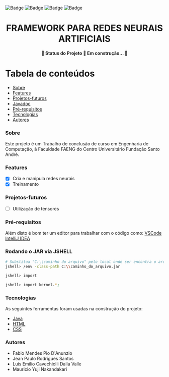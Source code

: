 ![Badge](https://img.shields.io/github/issues/StackDev-TCC/framework-neural_network)
![Badge](https://img.shields.io/github/forks/StackDev-TCC/framework-neural_network)
![Badge](https://img.shields.io/github/stars/StackDev-TCC/framework-neural_network)
![Badge](https://img.shields.io/github/license/StackDev-TCC/framework-neural_network)

<h1 align="center">FRAMEWORK PARA REDES NEURAIS ARTIFICIAIS</h1>

<h4 align="center"> 
	🚧  Status do Projeto 🚧 Em construção...  🚧
</h4>



Tabela de conteúdos
=================
<!--ts-->
   * [Sobre](#Sobre)
   * [Features](#features)
   * [Projetos-futuros](#projetos-futuros)
   * [Javadoc](https://stackdev-tcc.github.io/API/)
   * [Pré-requisitos](#pré-requisitos)
   * [Tecnologias](#tecnologias)
   * [Autores](#autores)
<!--te-->

### Sobre

Este projeto é um Trabalho de conclusão de curso em Engenharia de
Computação, à Faculdade FAENG do Centro Universitário Fundação Santo André.

### Features

- [x] Cria e manipula redes neurais
- [x] Treinamento

### Projetos-futuros

- [ ] Utilização de tensores

### Pré-requisitos

Além disto é bom ter um editor para trabalhar com o código como: 
[VSCode](https://code.visualstudio.com/)
[IntelliJ IDEA](https://www.jetbrains.com)

### Rodando o JAR via JSHELL

```bash
# Substitua "C:\\caminho do arquivo" pelo local onde ser encontra o arquivo .JAR
jshell> /env -class-path C:\\caminho_do_arquivo.jar

jshell> import

jshell> import kernel.*;

```

### Tecnologias

As seguintes ferramentas foram usadas na construção do projeto:

- [Java](https://www.java.com/)
- [HTML](https://developer.mozilla.org/en-US/docs/Web/HTML)
- [CSS](https://developer.mozilla.org/en-US/docs/Web/CSS)

### Autores

- Fabio Mendes Pio D'Anunzio
- Jean Paulo Rodrigues Santos
- Luís Emílio Cavechiolli Dalla Valle
- Mauricio Yuji Nakandakari


